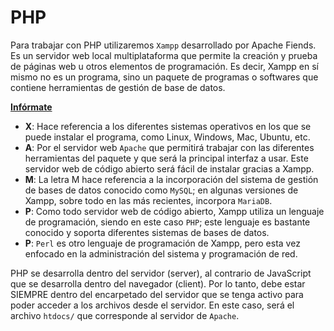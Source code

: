# PHP

Para trabajar con PHP utilizaremos `Xampp` desarrollado por Apache Fiends. Es un servidor web local multiplataforma que permite la creación y prueba de páginas web u otros elementos de programación. Es decir, Xampp en sí mismo no es un programa, sino un paquete de programas o softwares que contiene herramientas de gestión de base de datos.

[**Infórmate**](https://www.dongee.com/tutoriales/que-es-xampp/)

- **X**: Hace referencia a los diferentes sistemas operativos en los que se puede instalar el programa, como Linux, Windows, Mac, Ubuntu, etc.
- **A**: Por el servidor web `Apache` que permitirá trabajar con las diferentes herramientas del paquete y que será la principal interfaz a usar. Este servidor web de código abierto será fácil de instalar gracias a Xampp.
- **M**: La letra M hace referencia a la incorporación del sistema de gestión de bases de datos conocido como `MySQL`; en algunas versiones de Xampp, sobre todo en las más recientes, incorpora `MariaDB`.
- **P**: Como todo servidor web de código abierto, Xampp utiliza un lenguaje de programación, siendo en este caso `PHP`; este lenguaje es bastante conocido y soporta diferentes sistemas de bases de datos.
- **P**: `Perl` es otro lenguaje de programación de Xampp, pero esta vez enfocado en la administración del sistema y programación de red.

PHP se desarrolla dentro del servidor (server), al contrario de JavaScript que se desarrolla dentro del navegador (client). Por lo tanto, debe estar SIEMPRE dentro del encarpetado del servidor que se tenga activo para poder acceder a los archivos desde el servidor. En este caso, será el archivo `htdocs/` que corresponde al servidor de `Apache`.
